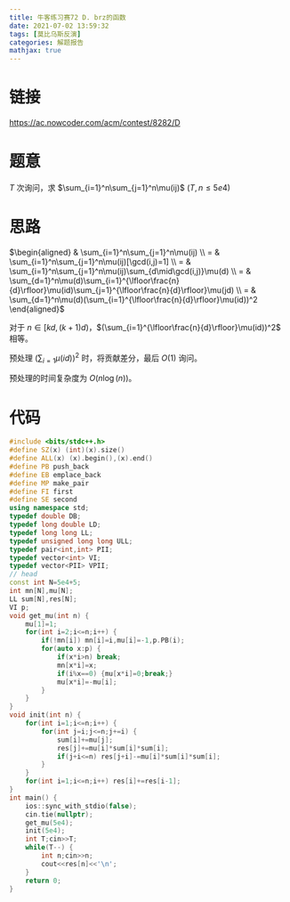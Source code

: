 ```yaml
---
title: 牛客练习赛72 D. brz的函数
date: 2021-07-02 13:59:32
tags: [莫比乌斯反演]
categories: 解题报告
mathjax: true
---
```


# 链接

<https://ac.nowcoder.com/acm/contest/8282/D>

# 题意

$T$ 次询问，求 $\sum_{i=1}^n\sum_{j=1}^n\mu(ij)$ $(T,n\le 5e4)$

<!--more-->

# 思路

$\begin{aligned}
& \sum_{i=1}^n\sum_{j=1}^n\mu(ij) \\
= & \sum_{i=1}^n\sum_{j=1}^n\mu(ij)[\gcd(i,j)=1] \\
= & \sum_{i=1}^n\sum_{j=1}^n\mu(ij)\sum_{d\mid\gcd(i,j)}\mu(d) \\
= & \sum_{d=1}^n\mu(d)\sum_{i=1}^{\lfloor\frac{n}{d}\rfloor}\mu(id)\sum_{j=1}^{\lfloor\frac{n}{d}\rfloor}\mu(jd) \\
= & \sum_{d=1}^n\mu(d)(\sum_{i=1}^{\lfloor\frac{n}{d}\rfloor}\mu(id))^2
\end{aligned}$

对于 $n\in[kd,(k+1)d)$，$(\sum_{i=1}^{\lfloor\frac{n}{d}\rfloor}\mu(id))^2$ 相等。

预处理 $(\sum_{i=1}\mu(id))^2$ 时，将贡献差分，最后 $O(1)$ 询问。

预处理的时间复杂度为 $O(n\log(n))$。
# 代码

```cpp
#include <bits/stdc++.h>
#define SZ(x) (int)(x).size()
#define ALL(x) (x).begin(),(x).end()
#define PB push_back
#define EB emplace_back
#define MP make_pair
#define FI first
#define SE second
using namespace std;
typedef double DB;
typedef long double LD;
typedef long long LL;
typedef unsigned long long ULL;
typedef pair<int,int> PII;
typedef vector<int> VI;
typedef vector<PII> VPII;
// head
const int N=5e4+5;
int mn[N],mu[N];
LL sum[N],res[N];
VI p;
void get_mu(int n) {
    mu[1]=1;
    for(int i=2;i<=n;i++) {
        if(!mn[i]) mn[i]=i,mu[i]=-1,p.PB(i);
        for(auto x:p) {
            if(x*i>n) break;
            mn[x*i]=x;
            if(i%x==0) {mu[x*i]=0;break;}
            mu[x*i]=-mu[i];
        }
    }
}
void init(int n) {
    for(int i=1;i<=n;i++) {
        for(int j=i;j<=n;j+=i) {
            sum[i]+=mu[j];
            res[j]+=mu[i]*sum[i]*sum[i];
            if(j+i<=n) res[j+i]-=mu[i]*sum[i]*sum[i];
        }
    }
    for(int i=1;i<=n;i++) res[i]+=res[i-1];
}
int main() {
    ios::sync_with_stdio(false);
    cin.tie(nullptr);
    get_mu(5e4);
    init(5e4);
    int T;cin>>T;
    while(T--) {
        int n;cin>>n;
        cout<<res[n]<<'\n';
    }
    return 0;
}
```